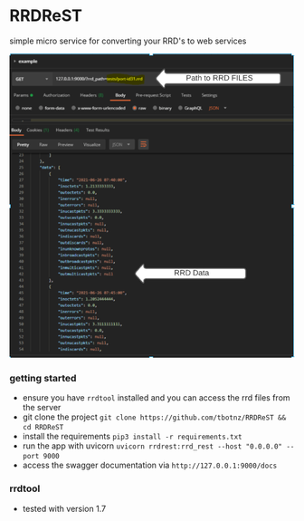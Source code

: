 # RRDReST
simple micro service for converting your RRD's to web services

![rrdReST](/rrdshot.PNG)

### getting started
- ensure you have ```rrdtool``` installed and you can access the rrd files from the server
- git clone the project ``` git clone https://github.com/tbotnz/RRDReST && cd RRDReST ```
- install the requirements ```pip3 install -r requirements.txt```
- run the app with uvicorn ```uvicorn rrdrest:rrd_rest --host "0.0.0.0" --port 9000```
- access the swagger documentation via ```http://127.0.0.1:9000/docs```

### rrdtool
- tested with version 1.7